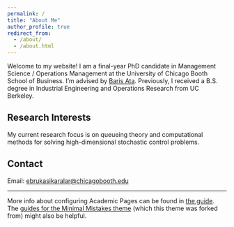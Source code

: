 ```yaml
---
permalink: /
title: "About Me"
author_profile: true
redirect_from: 
  - /about/
  - /about.html
---
```


Welcome to my website! I am a final-year PhD candidate in Management Science / Operations Management at the University of Chicago Booth School of Business. I’m advised by [Baris Ata](https://www.chicagobooth.edu/faculty/directory/a/baris-ata). Previously, I received a B.S. degree in Industrial Engineering and Operations Research from UC Berkeley.


Research Interests
------------------
My current research focus is on queueing theory and computational methods for solving high-dimensional stochastic control problems.

Contact
------------------
Email: ebrukasikaralar@chicagobooth.edu

------
More info about configuring Academic Pages can be found in [the guide](https://academicpages.github.io/markdown/). The [guides for the Minimal Mistakes theme](https://mmistakes.github.io/minimal-mistakes/docs/configuration/) (which this theme was forked from) might also be helpful.
